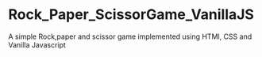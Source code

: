 # Rock_Paper_ScissorGame_VanillaJS
A simple Rock,paper and scissor game implemented using HTMl, CSS and Vanilla Javascript  
